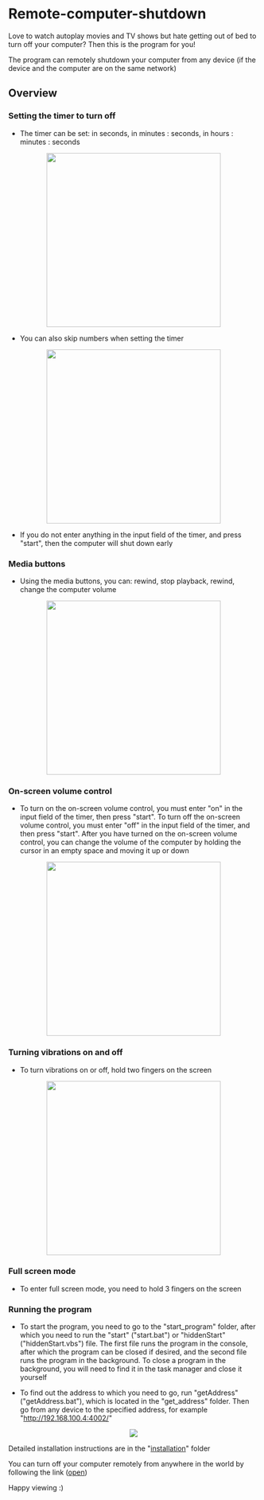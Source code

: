 # Remote-computer-shutdown

Love to watch autoplay movies and TV shows but hate getting out of bed to turn off your computer? Then this is the program for you!

The program can remotely shutdown your computer from any device (if the device and the computer are on the same network)

## Overview

### Setting the timer to turn off

- The timer can be set: in seconds, in minutes : seconds, in hours : minutes : seconds

<p align="center">
<img src="src\form\img\readme\set-timer.gif" width="350" />
</p>

- You can also skip numbers when setting the timer

<p align="center">
<img src="src\form\img\readme\set-timer-with-skip.gif" width="350" />
</p>

- If you do not enter anything in the input field of the timer, and press "start", then the computer will shut down early

### Media buttons

- Using the media buttons, you can: rewind, stop playback, rewind, change the computer volume

<p align="center">
<img src="src\form\img\readme\media.gif" width="350" />
</p>

### On-screen volume control

- To turn on the on-screen volume control, you must enter "on" in the input field of the timer, then press "start". To turn off the on-screen volume control, you must enter "off" in the input field of the timer, and then press "start".
  After you have turned on the on-screen volume control, you can change the volume of the computer by holding the cursor in an empty space and moving it up or down

<p align="center">
<img src="src\form\img\readme\display-volume.gif" width="350" />
</p>

### Turning vibrations on and off

- To turn vibrations on or off, hold two fingers on the screen

<p align="center">
<img src="src\form\img\readme\set-vibration.gif" width="350" />
</p>

### Full screen mode

- To enter full screen mode, you need to hold 3 fingers on the screen

### Running the program

- To start the program, you need to go to the "start_program" folder, after which you need to run the "start" ("start.bat") or "hiddenStart" ("hiddenStart.vbs") file. The first file runs the program in the console, after which the program can be closed if desired, and the second file runs the program in the background. To close a program in the background, you will need to find it in the task manager and close it yourself

- To find out the address to which you need to go, run "getAddress" ("getAddress.bat"), which is located in the "get_address" folder. Then go from any device to the specified address, for example "http://192.168.100.4:4002/"

<p align="center">
<img src="src\form\img\readme\get-address.png" />
</p>

Detailed installation instructions are in the "<a href="installation">installation</a>" folder

You can turn off your computer remotely from anywhere in the world by following the link (<a href="https://remote-shutdown-page.web.app/">open</a>)

Happy viewing :)
